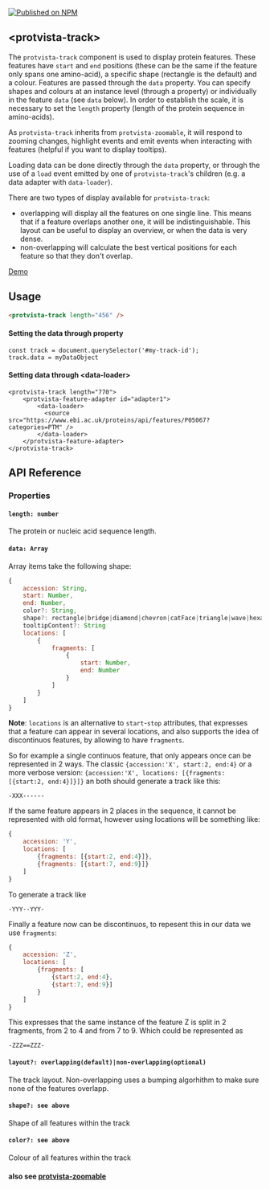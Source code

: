 [![Published on NPM](https://img.shields.io/npm/v/protvista-track.svg)](https://www.npmjs.com/package/protvista-track)

## &lt;protvista-track&gt;

The `protvista-track` component is used to display protein features. These features have `start` and `end` positions (these can be the same if the feature only spans one amino-acid), a specific shape (rectangle is the default) and a colour. Features are passed through the `data` property. You can specify shapes and colours at an instance level (through a property) or individually in the feature `data` (see `data` below). In order to establish the scale, it is necessary to set the `length` property (length of the protein sequence in amino-acids).

As `protvista-track` inherits from `protvista-zoomable`, it will respond to zooming changes, highlight events and emit events when interacting with features (helpful if you want to display tooltips).

Loading data can be done directly through the `data` property, or through the use of a `load` event emitted by one of `protvista-track`'s children (e.g. a data adapter with `data-loader`).

There are two types of display available for `protvista-track`:
 * overlapping will display all the features on one single line. This means that if a feature overlaps another one, it will be indistinguishable. This layout can be useful to display an overview, or when the data is very dense.
 * non-overlapping will calculate the best vertical positions for each feature so that they don't overlap.

[Demo](https://ebi-webcomponents.github.io/nightingale/#/track)

## Usage

```html
<protvista-track length="456" />
```
#### Setting the data through property
```
const track = document.querySelector('#my-track-id');
track.data = myDataObject
```

#### Setting data through &lt;data-loader&gt;
```
<protvista-track length="770">
    <protvista-feature-adapter id="adapter1">
        <data-loader>
          <source src="https://www.ebi.ac.uk/proteins/api/features/P05067?categories=PTM" />
        </data-loader>
    </protvista-feature-adapter>
</protvista-track>
```

## API Reference

### Properties

#### `length: number`

The protein or nucleic acid sequence length.

#### `data: Array`

Array items take the following shape:
```javascript
{
    accession: String,
    start: Number,
    end: Number,
    color?: String,
    shape?: rectangle|bridge|diamond|chevron|catFace|triangle|wave|hexagon|pentagon|circle|arrow|doubleBar,
    tooltipContent?: String
    locations: [
        {
            fragments: [
                {
                    start: Number, 
                    end: Number
                }
            ]
        }
    ]
}
```
**Note**: `locations` is an alternative to `start`-`stop` attributes, that expresses that a feature can appear in several locations, and also supports the idea of discontinuos features, by allowing to have `fragments`.

So for example a single continuos feature, that only appears once can be represented in 2 ways. The classic `{accession:'X', start:2, end:4}` or a more verbose version: `{accession:'X', locations: [{fragments: [{start:2, end:4}]}]}` an both should generate a track like this:
```
-XXX------
```
If the same feature appears in 2 places in the sequence, it cannot be represented with old format, however using locations will be something like:
```javascript
{
    accession: 'Y', 
    locations: [
        {fragments: [{start:2, end:4}]},
        {fragments: [{start:7, end:9}]}
    ]
}
```
To generate a track like
```
-YYY--YYY-
```
Finally a feature now can be discontinuos, to repesent this in our data we use `fragments`:
```javascript
{
    accession: 'Z', 
    locations: [
        {fragments: [
            {start:2, end:4},
            {start:7, end:9}]
        }
    ]
}
```
This expresses that the same instance of the feature Z is split in 2 fragments, from 2 to 4 and from 7 to 9. Which could be represented as
```
-ZZZ==ZZZ-
```



#### `layout?: overlapping(default)|non-overlapping(optional)`
The track layout. Non-overlapping uses a bumping algorhithm to make sure none of the features overlapp.

#### `shape?: see above`
Shape of all features within the track

#### `color?: see above`
Colour of all features within the track

#### also see [protvista-zoomable](https://github.com/ebi-webcomponents/nightingale/blob/master/packages/protvista-zoomable/README.md#properties)
